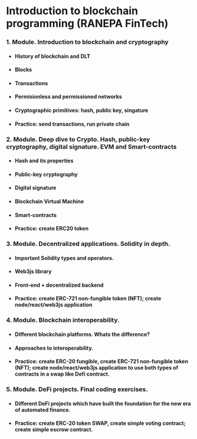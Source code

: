 # Introduction to blockchain programming (RANEPA FinTech)

### 1. Module. Introduction to blockchain and cryptography

* #### History of blockchain and DLT
* #### Blocks
* #### Transactions
* #### Permisionless and permissioned networks
* #### Cryptographic primitives: hash, public key, singature
* #### Practice: send transactions, run private chain

### 2. Module. Deep dive to Crypto. Hash, public-key cryptography, digital signature. EVM and Smart-contracts

* #### Hash and its properties
* #### Public-key cryptography
* #### Digital signature
* #### Blockchain Virtual Machine
* #### Smart-contracts
* #### Practice: create ERC20 token

### 3. Module. Decentralized applications. Solidity in depth.

* #### Important Solidity types and operators.
* #### Web3js library
* #### Front-end + decentralized backend
* #### Practice: create ERC-721 non-fungible token (NFT); create node/react/web3js application

### 4. Module. Blockchain interoperability.

* #### Different blockchain platforms. Whats the difference?
* #### Approaches to interoperability.
* #### Practice: create ERC-20 fungible, create ERC-721 non-fungible token (NFT); create node/react/web3js application to use both types of contracts in a swap like Defi contract.

### 5. Module. DeFi projects. Final coding exercises.

* #### Different DeFi projects which have built the foundation for the new era of automated finance.
* #### Practice: create ERC-20 token SWAP, create simple voting contract; create simple escrow contract.